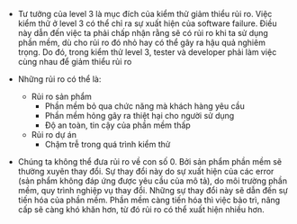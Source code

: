- Tư tưởng của level 3 là mục đích của kiểm thử giảm thiểu rủi ro. Việc kiểm thử ở level 3 có thể chỉ ra sự xuất hiện của software failure. 
  Điều này dẫn đến việc ta phải chấp nhận rằng sẽ có rủi ro khi ta sử dụng phần mềm, dù cho rủi ro đó nhỏ hay có thể gây ra hậu quả nghiêm trọng. 
  Do đó, trong kiểm thử level 3, tester và developer phải làm việc cùng nhau để giảm thiểu rủi ro

- Những rủi ro có thể là:
  * Rủi ro sản phẩm
    * Phần mềm bỏ qua chức năng mà khách hàng yêu cầu
    * Phần mềm hỏng gây ra thiệt hại cho người sử dụng
    * Độ an toàn, tin cậy của phần mềm thấp
  * Rủi ro dự án
    * Chậm trễ trong quá trình kiểm thử

- Chúng ta không thể đưa rủi ro về con số 0. Bởi sản phẩm phần mềm sẽ thường xuyên thay đổi. Sự thay đổi này do sự xuất hiện của các error 
  (sản phẩm không đáp ứng được yêu cầu của mô tả), do môi trường phần mềm, quy trình nghiệp vụ thay đổi. Những sự thay đổi này sẽ dẫn đến 
  sự tiến hóa của phần mềm. Phần mềm càng tiến hóa thì việc bảo trì, nâng cấp sẽ càng khó khăn hơn, từ đó rủi ro có thể xuất hiện nhiều hơn.

